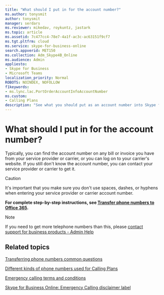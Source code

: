 ```yaml
---
title: "What should I put in for the account number?"
ms.author: tonysmit
author: tonysmit
manager: serdars
ms.reviewer: mikedav, roykuntz, jastark
ms.topic: article
ms.assetid: 7c477cc4-78e7-4a1f-ac3c-ac63151f9cf7
ms.tgt.pltfrm: cloud
ms.service: skype-for-business-online
search.appverid: MET150
ms.collection: Adm_Skype4B_Online
ms.audience: Admin
appliesto:
- Skype for Business 
- Microsoft Teams
localization_priority: Normal
ROBOTS: NOINDEX, NOFOLLOW
f1keywords:
- ms.lync.lac.PortOrderAccountInfoAccountNumber
ms.custom:
- Calling Plans
description: "See what you should put as an account number into Skype for Business, and where you can find that. "
---
```


# What should I put in for the account number?

Typically, you can find the account number on any bill or invoice you have from your service provider or carrier, or you can log on to your carrier's website. If you still don't know the account number, you can contact your service provider or carrier to get it.
  
> [!CAUTION]
>  It's important that you make sure you don't use spaces, dashes, or hyphens when entering your service provider or carrier account number.
  
 **For complete step-by-step instructions, see [Transfer phone numbers to Office 365](/microsoftteams/transfer-phone-numbers-to-office-365).**

> [!NOTE]
> If you need to get more telephone numbers than this, please [contact support for business products - Admin Help](https://support.office.com/article/32a17ca7-6fa0-4870-8a8d-e25ba4ccfd4b)
  
## Related topics
[Transferring phone numbers common questions](/microsoftteams/transferring-phone-numbers-common-questions)

[Different kinds of phone numbers used for Calling Plans](/microsoftteams/different-kinds-of-phone-numbers-used-for-calling-plans)

[Emergency calling terms and conditions](/microsoftteams/emergency-calling-terms-and-conditions)

[Skype for Business Online: Emergency Calling disclaimer label](https://github.com/MicrosoftDocs/OfficeDocs-SkypeForBusiness/blob/live/Teams/downloads/emergency-calling/emergency-calling-label-(en-us)-(v.1.0).zip?raw=true)

  
 
